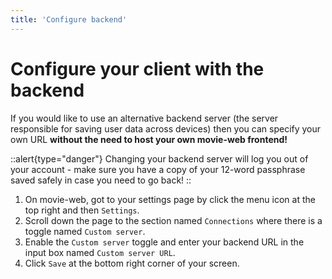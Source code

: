 ```yaml
---
title: 'Configure backend'
---
```

# Configure your client with the backend

If you would like to use an alternative backend server (the server responsible for saving user data across devices) then you can specify your own URL **without the need to host your own movie-web frontend!**

::alert{type="danger"}
Changing your backend server will log you out of your account - make sure you have a copy of your 12-word passphrase saved safely in case you need to go back!
::

1. On movie-web, got to your settings page by click the menu icon at the top right and then `Settings`.
1. Scroll down the page to the section named `Connections` where there is a toggle named `Custom server`. 
1. Enable the `Custom server` toggle and enter your backend URL in the input box named `Custom server URL`.
1. Click `Save` at the bottom right corner of your screen.

